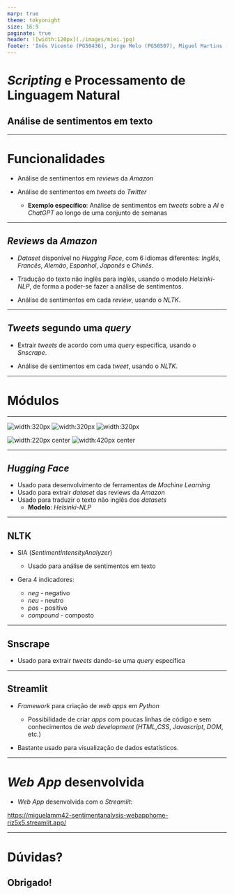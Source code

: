 ```yaml
---
marp: true
theme: tokyonight
size: 16:9
paginate: true
header: ![width:120px](./images/miei.jpg)
footer: 'Inês Vicente (PG50436), Jorge Melo (PG50507), Miguel Martins (PG50655)'
---
```

<!-- _class: title -->
<!-- _paginate: false -->

# *Scripting* e Processamento de Linguagem Natural

## Análise de sentimentos em texto

---


# Funcionalidades

- Análise de sentimentos em *reviews* da *Amazon*

- Análise de sentimentos em *tweets* do *Twitter*
	- **Exemplo específico**: Análise de sentimentos em *tweets* sobre a *AI* e *ChatGPT* ao longo de uma conjunto de semanas

---

## *Reviews* da *Amazon*

- *Dataset* disponível no *Hugging Face*, com 6 idiomas diferentes: *Inglês*, *Francês*, *Alemão*, *Espanhol*, *Japonês* e *Chinês*.

- Tradução do texto não inglês para inglês, usando o modelo *Helsinki-NLP*, de forma a poder-se fazer a análise de sentimentos.

- Análise de sentimentos em cada *review*, usando o *NLTK*.


---

## *Tweets* segundo uma *query*

- Extrair *tweets* de acordo com uma *query* específica, usando o *Snscrape*.

- Análise de sentimentos em cada *tweet*, usando o *NLTK*.



---
<!-- _class: title -->
<!--- _paginate: false -->

# Módulos


---

![width:320px](images/hf.png) ![width:320px](images/nltk.png) ![width:320px](images/pandas.png) 

![width:220px center](images/twt.png)  ![width:420px center](images/streamlit.png)

---

## *Hugging Face*

- Usado para desenvolvimento de ferramentas de *Machine Learning*
- Usado para extrair *dataset* das reviews da *Amazon*
- Usado para traduzir o texto não inglês dos *datasets*
	- **Modelo**: *Helsinki-NLP*

---

## NLTK

- SIA (*SentimentIntensityAnalyzer*)
	- Usado para análise de sentimentos em texto

- Gera 4 indicadores:
	- *neg* - negativo
	- *neu* - neutro
	- *pos* - positivo
	- *compound* - composto


---

## Snscrape

- Usado para extrair *tweets* dando-se uma *query* específica


---

## Streamlit

- *Framework* para criação de *web apps* em *Python*
	- Possibilidade de criar *apps* com poucas linhas de código e sem conhecimentos de *web development* (*HTML*,*CSS*, *Javascript*, *DOM*, etc.)

- Bastante usado para visualização de dados estatísticos.


---


# *Web App* desenvolvida

- *Web App* desenvolvida com o *Streamlit*:

https://miguelamm42-sentimentanalysis-webapphome-riz5x5.streamlit.app/


---


<!--- _class: title --->

# Dúvidas?
## Obrigado!